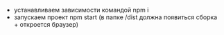 - устанавливаем зависимости командой npm i
- запускаем проект npm start (в папке /dist должна появиться сборка + откроется браузер)
